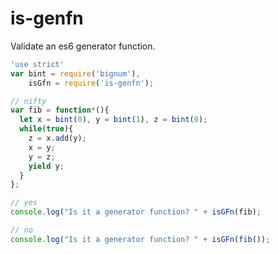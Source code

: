 is-genfn
==========

Validate an es6 generator function.

```javascript
'use strict'
var bint = require('bignum'),
    isGfn = require('is-genfn');

// nifty
var fib = function*(){
  let x = bint(0), y = bint(1), z = bint(0);
  while(true){
    z = x.add(y);
    x = y;
    y = z;
    yield y;
  }
};

// yes
console.log("Is it a generator function? " + isGFn(fib);

// no
console.log("Is it a generator function? " + isGFn(fib());
```
